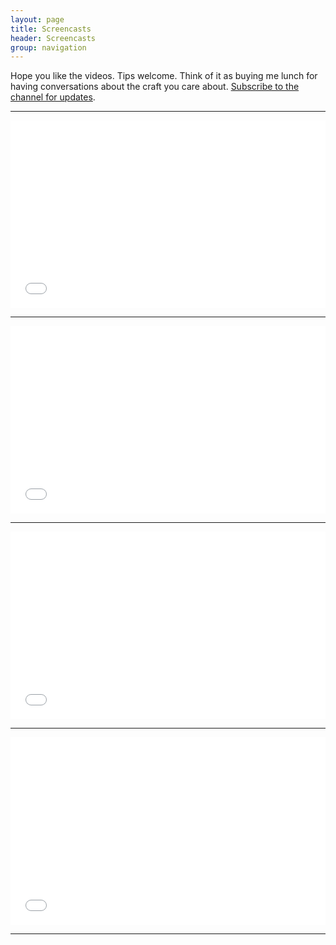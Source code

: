 ```yaml
---
layout: page
title: Screencasts
header: Screencasts
group: navigation
---
```


Hope you like the videos. Tips welcome. Think of it as buying me lunch for having conversations about the craft you care about. [Subscribe to the channel for updates](https://vimeo.com/channels/659338).

<hr/>
<iframe src="//player.vimeo.com/video/84082218"
        frameborder="0"
        width="100%"
        height="300px"
        webkitallowfullscreen="webkitallowfullscreen"
        mozallowfullscreen="mozallowfullscreen"
        allowfullscreen="allowfullscreen">Coding Out Loud - Setting up a simple code kata project for NodeJS</iframe>
<hr/>
<iframe src="//player.vimeo.com/video/84101834"
        width="100%"
        height="300px"
        frameborder="0"
        webkitallowfullscreen="webkitallowfullscreen"
        mozallowfullscreen="mozallowfullscreen"
        allowfullscreen="allowfullscreen">Coding Out Loud - HelloRpgWorld Kata</iframe>
<hr/>
<iframe src="//player.vimeo.com/video/84146414"
        width="100%"
        height="300px"
        frameborder="0"
        webkitallowfullscreen="webkitallowfullscreen"
        mozallowfullscreen="mozallowfullscreen"
        allowfullscreen="allowfullscreen">Coding Out Loud - Vim Ramblings and HelloRpgWorld Kata (Part 2)</iframe>
<hr/>
<iframe src="//player.vimeo.com/video/84241331"
        width="100%"
        height="300px"
        frameborder="0"
        webkitallowfullscreen="webkitallowfullscreen"
        mozallowfullscreen="mozallowfullscreen"
        allowfullscreen="allowfullscreen">Coding Out Loud - HelloRpgWorld Kata (Part 3)</iframe>
<hr/>
